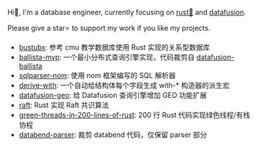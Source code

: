 Hi👋, I'm a database engineer, currently focusing on [rust🦀](https://github.com/rust-lang/rust) and [datafusion](https://github.com/bevyengine/bevy). 

Please give a star⭐ to support my work if you like my projects.

- [bustubx](https://github.com/systemxlabs/bustubx): 参考 cmu 教学数据库使用 Rust 实现的关系型数据库
- [ballista-mvp](https://github.com/systemxlabs/ballista-mvp): 一个最小分布式查询引擎实现，代码裁剪自 [datafusion-ballista](https://github.com/apache/datafusion-ballista)
- [sqlparser-nom](https://github.com/systemxlabs/sqlparser-nom): 使用 nom 框架编写的 SQL 解析器
- [derive-with](https://github.com/systemxlabs/derive-with): 一个自动给结构体每个字段生成 with-* 构造器的派生宏
- [datafusion-geo](https://github.com/systemxlabs/datafusion-geo): 给 Datafusion 查询引擎增加 GEO 功能扩展
- [raft](https://github.com/systemxlabs/raft): Rust 实现 Raft 共识算法
- [green-threads-in-200-lines-of-rust](https://github.com/systemxlabs/green-threads-in-200-lines-of-rust): 200 行 Rust 代码实现绿色线程/有栈协程
- [databend-parser](https://github.com/systemxlabs/databend-parser): 裁剪 databend 代码，仅保留 parser 部分
